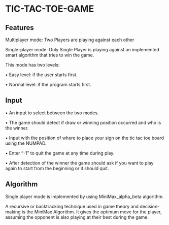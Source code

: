 # TIC-TAC-TOE-GAME

## Features
Multiplayer mode: Two Players are playing against each other

Single-player mode: Only Single Player is playing against an implemented smart algorithm that tries to win the game. 

This mode has two levels:

•	Easy level: if the user starts first.

•	Normal level: if the program starts first.

## Input
•	An input to select between the two modes.

•	The game should detect if draw or winning position occurred and who is the winner.

•	Input with the position of where to place your sign on the tic tac toe board using the NUMPAD.

•	 Enter “-1” to quit the game at any time during play.

•	After detection of the winner the game should ask if you want to play again to start from the beginning or it should quit.

## Algorithm
Single player mode is implemented by using MiniMax_alpha_beta algorithm.

A recursive or backtracking technique used in game theory and decision-making is the MiniMax Algorithm. It gives the optimum move for the player, assuming the opponent is also playing at their best during the game.

